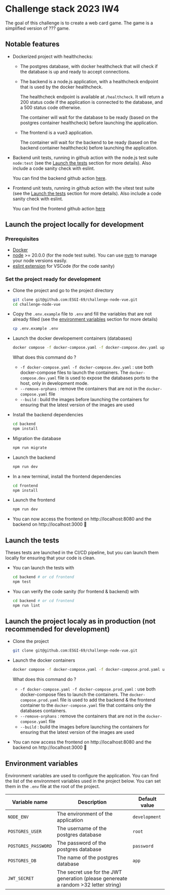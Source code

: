 # Challenge stack 2023 IW4

The goal of this challenge is to create a web card game. The game is a simplified version of ??? game.

## Notable features

- Dockerized project with healthchecks:
  - The postgres database, with docker healthcheck that will check if the database is up and ready to accept connections.

  - The backend is a node.js application, with a healthcheck endpoint that is used by the docker healthcheck.
  
    The healthcheck endpoint is available at `/healthcheck`. It will return a 200 status code if the application is connected to the database, and a 500 status code otherwise.

    The container will wait for the database to be ready (based on the postgres container healthcheck) before launching the application.

  - The frontend is a vue3 application.

    The container will wait for the backend to be ready (based on the backend container healthcheck) before launching the application.

- Backend unit tests, running in github action with the node.js test suite `node:test` (see the [Launch the tests](#launch-the-tests) section for more details). Also include a code sanity check with eslint.

  You can find the backend github action [here](https://github.com/ESGI-69/challenge-node-vue/actions/workflows/backend-test.yml).

- Frontend unit tests, running in github action with the vitest test suite (see the [Launch the tests](#launch-the-tests) section for more details). Also include a code sanity check with eslint.

  You can find the frontend github action [here](https://github.com/ESGI-69/challenge-node-vue/actions/workflows/frontend-test.yml)

## Launch the project locally **for development**

### Prerequisites

- [Docker](https://docs.docker.com/get-docker/)
- [node](https://nodejs.org/en/download/) >= 20.0.0 (for the node test suite). You can use [nvm](https://github.com/nvm-sh/nvm) to manage your node versions easily.
- [eslint extension](https://marketplace.visualstudio.com/items?itemName=dbaeumer.vscode-eslint) for VSCode (for the code sanity)

### Set the project ready for development 

- Clone the project and go to the project directory
  ```bash
  git clone git@github.com:ESGI-69/challenge-node-vue.git
  cd challenge-node-vue
  ```
- Copy the `.env.example` file to `.env` and fill the variables that are not already filled (see the [environment variables](#environment-variables) section for more details)
  ```bash
  cp .env.example .env
  ```
- Launch the docker developement containers (databases)
  ```bash
  docker compose -f docker-compose.yaml -f docker-compose.dev.yaml up --remove-orphans --build
  ```

  What does this command do ?
  - `-f docker-compose.yaml -f docker-compose.dev.yaml` : use both docker-compose files to launch the containers. The `docker-compose.dev.yaml` file is used to expose the databases ports to the host, only in development mode.
  - `--remove-orphans` : remove the containers that are not in the `docker-compose.yaml` file
  - `--build` : build the images before launching the containers for ensuring that the latest version of the images are used
- Install the backend dependencies
  ```bash
  cd backend
  npm install
  ```
- Migration the database
  ```bash
  npm run migrate
  ```
- Launch the backend
  ```bash
  npm run dev
  ```
- In a new terminal, install the frontend dependencies
  ```bash
  cd frontend
  npm install
  ```
- Launch the frontend
  ```bash
  npm run dev
  ```
- You can now access the frontend on http://localhost:8080 and the backend on http://localhost:3000 🎉

## Launch the tests

Theses tests are launched in the CI/CD pipeline, but you can launch them locally for ensuring that your code is clean.

- You can launch the tests with
  ```bash
  cd backend # or cd frontend
  npm test
  ```
- You can verify the code sanity (for frontend & backend) with
  ```bash
  cd backend # or cd frontend
  npm run lint
  ```

## Launch the project localy **as in production** (not recommended for development)

- Clone the project
  ```bash
  git clone git@github.com:ESGI-69/challenge-node-vue.git
  ```
- Launch the docker containers
  ```bash
  docker compose -f docker-compose.yaml -f docker-compose.prod.yaml up --remove-orphans --build
  ```

  What does this command do ?
  - `-f docker-compose.yaml -f docker-compose.prod.yaml` : use both docker-compose files to launch the containers. The `docker-compose.prod.yaml` file is used to add the backend & the frontend container to the `docker-compose.yaml` file that contains only the databases containers.
  - `--remove-orphans` : remove the containers that are not in the `docker-compose.yaml` file
  - `--build` : build the images before launching the containers for ensuring that the latest version of the images are used
- You can now access the frontend on http://localhost:8080 and the backend on http://localhost:3000 🎉

## Environment variables

Environment variables are used to configure the application. You can find the list of the environment variables used in the project below. You can set them in the `.env` file at the root of the project.

| Variable name | Description | Default value |
| --- | --- | --- |
| `NODE_ENV` | The environment of the application | `development` |
| `POSTGRES_USER` | The username of the postgres database | `root` |
| `POSTGRES_PASSWORD` | The password of the postgres database | `password` |
| `POSTGRES_DB` | The name of the postgres database | `app` |
| `JWT_SECRET` | The secret use for the JWT generation (please genereate a random >32 letter string) | |
